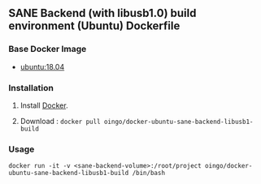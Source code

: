 ## SANE Backend (with libusb1.0) build environment (Ubuntu) Dockerfile


### Base Docker Image

* [ubuntu:18.04](https://registry.hub.docker.com/u/library/ubuntu/)


### Installation

1. Install [Docker](https://www.docker.com/).

2. Download : `docker pull oingo/docker-ubuntu-sane-backend-libusb1-build`


### Usage

    docker run -it -v <sane-backend-volume>:/root/project oingo/docker-ubuntu-sane-backend-libusb1-build /bin/bash
